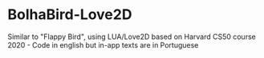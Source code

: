 # BolhaBird-Love2D
Similar to "Flappy Bird", using LUA/Love2D based on Harvard CS50 course 2020 - Code in english but in-app texts are in Portuguese
